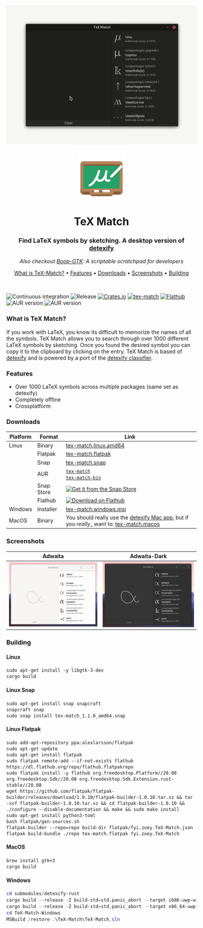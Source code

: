 <p align="center">
  <img src="TeX-Match.gif" width="660px">
</p>

<div align="center">
  <img width="128px" src="data/fyi.zoey.TeX-Match.svg" >
</div>

<h1 align="center">TeX Match</h1>
<h3 align="center">Find LaTeX symbols by sketching. A desktop version of <a href="https://detexify.kirelabs.org/classify.html">detexify</a></h3>
<p align="center"><i>Also checkout <a href="https://github.com/zoeyfyi/Boop-GTK">Boop-GTK</a>: A scriptable scratchpad for developers</i></p>


<p align="center">
  <a href="#what-is-tex-match">What is TeX-Match?</a> • <a href="#features">Features</a> • <a href="#downloads">Downloads</a> • <a href="#screenshots">Screenshots</a> • <a href="#building">Building</a>
</p>

<br>

![Continuous integration](https://github.com/zoeyfyi/TeX-Match/workflows/Continuous%20integration/badge.svg)
![Release](https://github.com/zoeyfyi/TeX-Match/workflows/Release/badge.svg?branch=release)
[![Crates.io](https://img.shields.io/crates/v/tex-match)](https://crates.io/crates/tex-match)
[![tex-match](https://snapcraft.io//tex-match/badge.svg)](https://snapcraft.io/tex-match)
[![Flathub](https://img.shields.io/flathub/v/fyi.zoey.TeX-Match)](https://flathub.org/apps/details/fyi.zoey.TeX-Match)
![AUR version](https://img.shields.io/aur/version/tex-match?label=AUR%20tex-match)
![AUR version](https://img.shields.io/aur/version/tex-match-bin?label=AUR%20tex-match-bin)

### What is TeX Match?

If you work with LaTeX, you know its difficult to memorize the names of all the symbols. TeX Match allows you to search through over 1000 different LaTeX symbols by sketching. Once you found the desired symbol you can copy it to the clipboard by clicking on the entry. TeX Match is based of [detexify](https://detexify.kirelabs.org/classify.html) and is powered by a port of the [detexify classifier](https://github.com/zoeyfyi/detexify-rust).

### Features

- Over 1000 LaTeX symbols across multiple packages (same set as detexify) 
- Completely offline
- Crossplatform

### Downloads

| Platform | Format | Link | 
| -------- | ------ | ---- | 
| Linux | Binary | [tex-match.linux.amd64](https://github.com/zoeyfyi/TeX-Match/releases/latest/download/tex-match.linux.amd64) | 
| | Flatpak | [tex-match.flatpak](https://github.com/zoeyfyi/TeX-Match/releases/latest/download/tex-match.flatpak) | 
| | Snap | [tex-match.snap](https://github.com/zoeyfyi/TeX-Match/releases/latest/download/tex-match.snap) | 
| | AUR | [`tex-match`](https://aur.archlinux.org/packages/tex-match/) </br> [`tex-match-bin`](https://aur.archlinux.org/packages/tex-match-bin/)  |
| | Snap Store | [![Get it from the Snap Store](https://snapcraft.io/static/images/badges/en/snap-store-black.svg)](https://snapcraft.io/tex-match) | 
| | Flathub | [<img width='190' alt='Download on Flathub' src='https://flathub.org/assets/badges/flathub-badge-en.png'>](https://flathub.org/apps/details/fyi.zoey.TeX-Match) | 
| Windows | Installer | [tex-match.windows.msi](https://github.com/zoeyfyi/TeX-Match/releases/latest/download/tex-match.windows.msi) | 
| MacOS | Binary | You should really use the [detexify Mac app](https://gum.co/detexify), but if you _really__ want to: [tex-match.macos](https://github.com/zoeyfyi/TeX-Match/releases/latest/download/tex-match.macos) |

### Screenshots

| Adwaita | Adwaita-Dark |
| :---: | :---: |
| ![light](screenshots/light.png) | ![dark](screenshots/dark.png) |


### Building

#### Linux

```shell
sudo apt-get install -y libgtk-3-dev
cargo build
```

#### Linux Snap

```shell
sudo apt-get install snap snapcraft
snapcraft snap
sudo snap install tex-match_1.1.0_amd64.snap
```

#### Linux Flatpak

```shell
sudo add-apt-repository ppa:alexlarsson/flatpak 
sudo apt-get update 
sudo apt-get install flatpak
sudo flatpak remote-add --if-not-exists flathub https://dl.flathub.org/repo/flathub.flatpakrepo
sudo flatpak install -y flathub org.freedesktop.Platform//20.08 org.freedesktop.Sdk//20.08 org.freedesktop.Sdk.Extension.rust-stable//20.08
wget https://github.com/flatpak/flatpak-builder/releases/download/1.0.10/flatpak-builder-1.0.10.tar.xz && tar -xvf flatpak-builder-1.0.10.tar.xz && cd flatpak-builder-1.0.10 && ./configure --disable-documentation && make && sudo make install
sudo apt-get install python3-toml
bash flatpak/gen-sources.sh
flatpak-builder --repo=repo build-dir flatpak/fyi.zoey.TeX-Match.json
flatpak build-bundle ./repo tex-match.flatpak fyi.zoey.TeX-Match
```

#### MacOS

```shell
brew install gtk+3
cargo build
```

#### Windows

```powershell
cd submodules/detexify-rust
cargo build --release -Z build-std=std,panic_abort --target i686-uwp-windows-msvc
cargo build --release -Z build-std=std,panic_abort --target x86_64-uwp-windows-msvc
cd TeX-Match-Windows
MSBuild /restore .\TeX-Match\TeX-Match.sln
```
